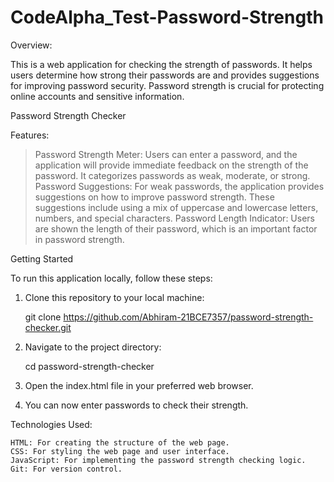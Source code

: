 # CodeAlpha_Test-Password-Strength

Overview:

This is a web application for checking the strength of passwords. It helps users determine how strong their passwords are and provides suggestions for improving password security. Password strength is crucial for protecting online accounts and sensitive information.

Password Strength Checker


Features:

> Password Strength Meter: Users can enter a password, and the application will provide immediate feedback on the strength of the password. It categorizes passwords as weak, moderate, or strong.
> Password Suggestions: For weak passwords, the application provides suggestions on how to improve password strength. These suggestions include using a mix of uppercase and lowercase letters, numbers, and special characters.
> Password Length Indicator: Users are shown the length of their password, which is an important factor in password strength.


Getting Started

To run this application locally, follow these steps:

1. Clone this repository to your local machine:

   git clone https://github.com/Abhiram-21BCE7357/password-strength-checker.git

2. Navigate to the project directory:

    cd password-strength-checker

3. Open the index.html file in your preferred web browser.

4. You can now enter passwords to check their strength.



Technologies Used:

    HTML: For creating the structure of the web page.
    CSS: For styling the web page and user interface.
    JavaScript: For implementing the password strength checking logic.
    Git: For version control.
